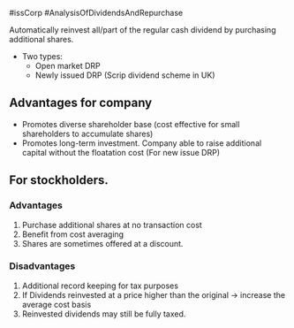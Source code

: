 #issCorp #AnalysisOfDividendsAndRepurchase 

Automatically reinvest all/part of the regular cash dividend by purchasing additional shares. 
- Two types: 
	- Open market DRP 
	- Newly issued DRP (Scrip dividend scheme in UK)
## Advantages for company 
- Promotes diverse shareholder base (cost effective for small shareholders to accumulate shares)
- Promotes long-term investment. Company able to raise additional capital without the floatation cost (For new issue DRP)

## For stockholders. 
### Advantages 
1. Purchase additional shares at no transaction cost 
2. Benefit from cost averaging 
3. Shares are sometimes offered at a discount. 

### Disadvantages 
1. Additional record keeping for tax purposes 
2. If Dividends reinvested at a price higher than the original -> increase the average cost basis 
3. Reinvested dividends may still be fully taxed. 
 